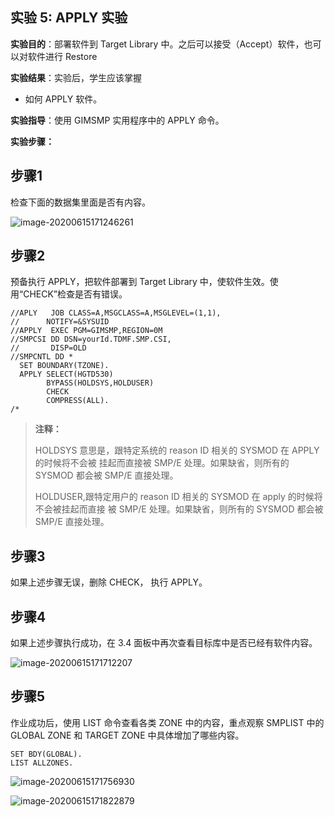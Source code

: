 ## 实验 5: APPLY 实验

**实验目的**：部署软件到 Target Library 中。之后可以接受（Accept）软件，也可以对软件进行 Restore

**实验结果**：实验后，学生应该掌握

- 如何 APPLY 软件。

**实验指导**：使用 GIMSMP 实用程序中的 APPLY 命令。

**实验步骤：**

## 步骤**1** 

检查下面的数据集里面是否有内容。

![image-20200615171246261](/img/smp/lab5/1.png)

## 步骤2

预备执行 APPLY，把软件部署到 Target Library 中，使软件生效。使用“CHECK”检查是否有错误。

```
//APLY   JOB CLASS=A,MSGCLASS=A,MSGLEVEL=(1,1), 
//      NOTIFY=&SYSUID
//APPLY  EXEC PGM=GIMSMP,REGION=0M
//SMPCSI DD DSN=yourId.TDMF.SMP.CSI,
//       DISP=OLD
//SMPCNTL DD *
  SET BOUNDARY(TZONE).
  APPLY SELECT(HGTD530)
        BYPASS(HOLDSYS,HOLDUSER)
        CHECK
        COMPRESS(ALL).
/*
```

>**注释：**
>
>HOLDSYS 意思是，跟特定系统的 reason ID 相关的 SYSMOD 在 APPLY 的时候将不会被 挂起而直接被 SMP/E 处理。如果缺省，则所有的 SYSMOD 都会被 SMP/E 直接处理。
>
> HOLDUSER,跟特定用户的 reason ID 相关的 SYSMOD 在 apply 的时候将不会被挂起而直接 被 SMP/E 处理。如果缺省，则所有的 SYSMOD 都会被 SMP/E 直接处理。

## 步骤3

如果上述步骤无误，删除 CHECK， 执行 APPLY。

## 步骤4

如果上述步骤执行成功，在 3.4 面板中再次查看目标库中是否已经有软件内容。

![image-20200615171712207](/img/smp/lab5/2.png)



## 步骤5

作业成功后，使用 LIST 命令查看各类 ZONE 中的内容，重点观察 SMPLIST 中的 GLOBAL ZONE 和 TARGET ZONE 中具体增加了哪些内容。

```
SET BDY(GLOBAL). 
LIST ALLZONES.
```

![image-20200615171756930](/img/smp/lab5/3.png)

![image-20200615171822879](/img/smp/lab5/4.png)